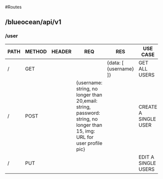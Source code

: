 


#Routes
## /blueocean/api/v1

### /user

| PATH | METHOD | HEADER | REQ | RES | USE CASE |
| --- | --- | --- | --- | --- | --- |
| / | GET |  |  | {data: [ {username} ]} | GET ALL USERS |
| / | POST |  | {username: string, no longer than 20,email: string, password: string, no longer than 15, img: URL for user profile pic} |  | CREATE A SINGLE USER |
| / | PUT |  |  |  | EDIT A SINGLE USERS |
